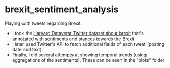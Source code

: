 # brexit_sentiment_analysis
Playing with tweets regarding Brexit.

 - I took the [Harvard Dataverst Twitter dataset about brexit](https://dataverse.harvard.edu/dataset.xhtml?persistentId=doi:10.7910/DVN/KP4XRP) that's annotated with sentiments and stances towards the Brexit.
 - I later used Twitter's API to fetch additional fields of each tweet (posting date and text).
 - Finally, I did several attempts at showing temporal trends (using aggregations of the sentiments), These can be seen in the "plots" folder
